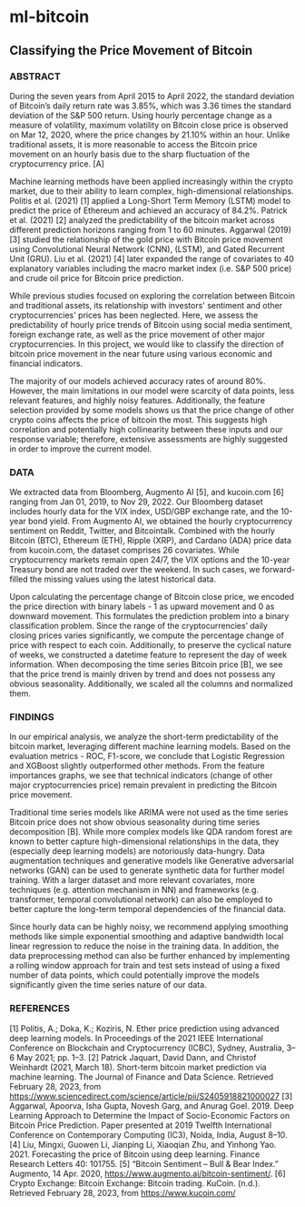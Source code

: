 # ml-bitcoin

## Classifying the Price Movement of Bitcoin

### ABSTRACT

During the seven years from April 2015 to April 2022, the standard deviation of Bitcoin’s daily return rate was 3.85%, which was 3.36 times the standard deviation of the S&P 500 return. Using hourly percentage change as a measure of volatility, maximum volatility on Bitcoin close price is observed on Mar 12, 2020, where the price changes by 21.10% within an hour. Unlike traditional assets, it is more reasonable to access the Bitcoin price movement on an hourly basis due to the sharp fluctuation of the cryptocurrency price. [A]

Machine learning methods have been applied increasingly within the crypto market, due to their ability to learn complex, high-dimensional relationships. Politis et al. (2021) [1] applied a Long-Short Term Memory (LSTM) model to predict the price of Ethereum and achieved an accuracy of 84.2%. Patrick et al. (2021) [2] analyzed the predictability of the bitcoin market across different prediction horizons ranging from 1 to 60 minutes. Aggarwal (2019) [3] studied the relationship of the gold price with Bitcoin price movement using Convolutional Neural Network (CNN), (LSTM), and Gated Recurrent Unit (GRU). Liu et al. (2021) [4] later expanded the range of covariates to 40 explanatory variables including the macro market index (i.e. S&P 500 price) and crude oil price for Bitcoin price prediction.

While previous studies focused on exploring the correlation between Bitcoin and traditional assets, its relationship with investors' sentiment and other cryptocurrencies' prices has been neglected. Here, we assess the predictability of hourly price trends of Bitcoin using social media sentiment, foreign exchange rate, as well as the price movement of other major cryptocurrencies. In this project, we would like to classify the direction of bitcoin price movement in the near future using various economic and financial indicators.

The majority of our models achieved accuracy rates of around 80%. However, the main limitations in our model were scarcity of data points, less relevant features, and highly noisy features. Additionally, the feature selection provided by some models shows us that the price change of other crypto coins affects the price of bitcoin the most. This suggests high correlation and potentially high collinearity between these inputs and our response variable; therefore, extensive assessments are highly suggested in order to improve the current model.

### DATA

We extracted data from Bloomberg, Augmento AI [5], and kucoin.com [6] ranging from Jan 01, 2019, to Nov 29, 2022. Our Bloomberg dataset includes hourly data for the VIX index, USD/GBP exchange rate, and the 10-year bond yield. From Augmento AI, we obtained the hourly cryptocurrency sentiment on Reddit, Twitter, and Bitcointalk. Combined with the hourly Bitcoin (BTC), Ethereum (ETH), Ripple (XRP), and Cardano (ADA) price data from kucoin.com, the dataset comprises 26 covariates. While cryptocurrency markets remain open 24/7, the VIX options and the 10-year Treasury bond are not traded over the weekend. In such cases, we forward-filled the missing values using the latest historical data.

Upon calculating the percentage change of Bitcoin close price, we encoded the price direction with binary labels - 1 as upward movement and 0 as downward movement. This formulates the prediction problem into a binary classification problem. Since the range of the cryptocurrencies’ daily closing prices varies significantly, we compute the percentage change of price with respect to each coin. Additionally, to preserve the cyclical nature of weeks, we constructed a datetime feature to represent the day of week information. When decomposing the time series Bitcoin price [B], we see that the price trend is mainly driven by trend and does not possess any obvious seasonality. Additionally, we scaled all the columns and normalized them.

### FINDINGS

In our empirical analysis, we analyze the short-term predictability of the bitcoin market, leveraging different machine learning models. Based on the evaluation metrics - ROC, F1-score, we conclude that Logistic Regression and XGBoost slightly outperformed other methods. From the feature importances graphs, we see that technical indicators (change of other major cryptocurrencies price) remain prevalent in predicting the Bitcoin price movement.

Traditional time series models like ARIMA were not used as the time series Bitcoin price does not show obvious seasonality during time series decomposition [B]. While more complex models like QDA random forest are known to better capture high-dimensional relationships in the data, they (especially deep learning models) are notoriously data-hungry. Data augmentation techniques and generative models like Generative adversarial networks (GAN) can be used to generate synthetic data for further model training. With a larger dataset and more relevant covariates, more techniques (e.g. attention mechanism in NN) and frameworks (e.g. transformer, temporal convolutional network) can also be employed to better capture the long-term temporal dependencies of the financial data.

Since hourly data can be highly noisy, we recommend applying smoothing methods like simple exponential smoothing and adaptive bandwidth local linear regression to reduce the noise in the training data. In addition, the data preprocessing method can also be further enhanced by implementing a rolling window approach for train and test sets instead of using a fixed number of data points, which could potentially improve the models significantly given the time series nature of our data.


### REFERENCES
[1] Politis, A.; Doka, K.; Koziris, N. Ether price prediction using advanced deep learning models. In Proceedings of the 2021 IEEE International Conference on Blockchain and Cryptocurrency (ICBC), Sydney, Australia, 3–6 May 2021; pp. 1–3.
[2] Patrick Jaquart, David Dann, and Christof Weinhardt (2021, March 18). Short-term bitcoin market prediction via machine learning. The Journal of Finance and Data Science. Retrieved February 28, 2023, from https://www.sciencedirect.com/science/article/pii/S2405918821000027
[3] Aggarwal, Apoorva, Isha Gupta, Novesh Garg, and Anurag Goel. 2019. Deep Learning Approach to Determine the Impact of Socio-Economic Factors on Bitcoin Price Prediction. Paper presented at 2019 Twelfth International Conference on Contemporary Computing (IC3), Noida, India, August 8–10.
[4] Liu, Mingxi, Guowen Li, Jianping Li, Xiaoqian Zhu, and Yinhong Yao. 2021. Forecasting the price of Bitcoin using deep learning. Finance Research Letters 40: 101755.
[5] “Bitcoin Sentiment – Bull & Bear Index.” Augmento, 14 Apr. 2020, https://www.augmento.ai/bitcoin-sentiment/.
[6] Crypto Exchange: Bitcoin Exchange: Bitcoin trading. KuCoin. (n.d.). Retrieved February 28, 2023, from https://www.kucoin.com/
